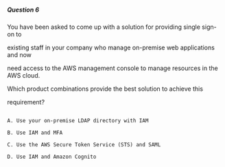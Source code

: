 ##### Question 6


You have been asked to come up with a solution for providing single sign-on to

existing staff in your company who manage on-premise web applications and now

need access to the AWS management console to manage resources in the AWS cloud.


Which product combinations provide the best solution to achieve this

requirement?


```

A. Use your on-premise LDAP directory with IAM

B. Use IAM and MFA

C. Use the AWS Secure Token Service (STS) and SAML

D. Use IAM and Amazon Cognito

```


